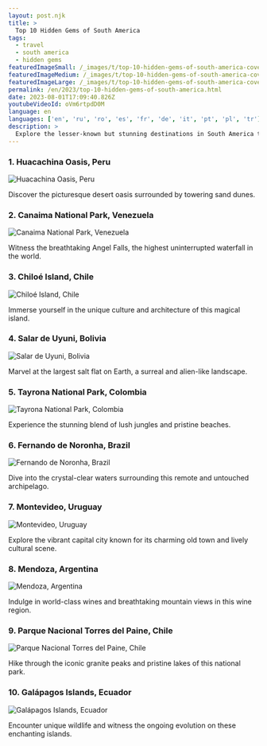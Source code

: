 ```yaml
---
layout: post.njk
title: >
  Top 10 Hidden Gems of South America
tags:
  - travel
  - south america
  - hidden gems
featuredImageSmall: /_images/t/top-10-hidden-gems-of-south-america-cover-en-small.webp
featuredImageMedium: /_images/t/top-10-hidden-gems-of-south-america-cover-en-medium.webp
featuredImageLarge: /_images/t/top-10-hidden-gems-of-south-america-cover-en-large.webp
permalink: /en/2023/top-10-hidden-gems-of-south-america.html
date: 2023-08-01T17:09:40.826Z
youtubeVideoId: oVm6rtpdD0M
language: en
languages: ['en', 'ru', 'ro', 'es', 'fr', 'de', 'it', 'pt', 'pl', 'tr']
description: >
  Explore the lesser-known but stunning destinations in South America that are often overlooked by tourists.
---
```


### 1. Huacachina Oasis, Peru

![Huacachina Oasis, Peru](/_images/d/d493dc364c4626fe4f87088acc51c4c7-medium.webp)

Discover the picturesque desert oasis surrounded by towering sand dunes.

### 2. Canaima National Park, Venezuela

![Canaima National Park, Venezuela](/_images/2/29c0f62a2e37109041b24ccc4fddda9c-medium.webp)

Witness the breathtaking Angel Falls, the highest uninterrupted waterfall in the world.

### 3. Chiloé Island, Chile

![Chiloé Island, Chile](/_images/d/dd4aa9876b77666ccf0e67b0c612ca87-medium.webp)

Immerse yourself in the unique culture and architecture of this magical island.

### 4. Salar de Uyuni, Bolivia

![Salar de Uyuni, Bolivia](/_images/0/0eb1938b61653034370d959469cfe6ba-medium.webp)

Marvel at the largest salt flat on Earth, a surreal and alien-like landscape.

### 5. Tayrona National Park, Colombia

![Tayrona National Park, Colombia](/_images/1/1ac7b9842d0c825ae94fc005f0cd70e8-medium.webp)

Experience the stunning blend of lush jungles and pristine beaches.

### 6. Fernando de Noronha, Brazil

![Fernando de Noronha, Brazil](/_images/a/a248317af20ffea605f7b1232f8760ea-medium.webp)

Dive into the crystal-clear waters surrounding this remote and untouched archipelago.

### 7. Montevideo, Uruguay

![Montevideo, Uruguay](/_images/a/ad186e9b3a16a17c42a5d6cc5e5ef8e6-medium.webp)

Explore the vibrant capital city known for its charming old town and lively cultural scene.

### 8. Mendoza, Argentina

![Mendoza, Argentina](/_images/b/baf0131ddc530c53e0c03784d7ac7551-medium.webp)

Indulge in world-class wines and breathtaking mountain views in this wine region.

### 9. Parque Nacional Torres del Paine, Chile

![Parque Nacional Torres del Paine, Chile](/_images/2/23e1448ebd5c116d0d16f7817c39e922-medium.webp)

Hike through the iconic granite peaks and pristine lakes of this national park.

### 10. Galápagos Islands, Ecuador

![Galápagos Islands, Ecuador](/_images/8/8f30779ffc6f8ddd88bcceeabeb7b1aa-medium.webp)

Encounter unique wildlife and witness the ongoing evolution on these enchanting islands.

